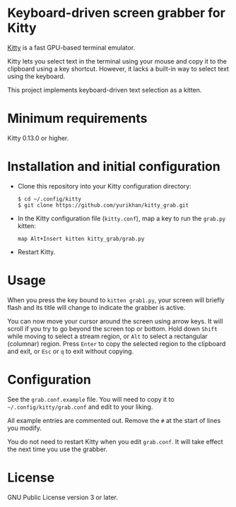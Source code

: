 # Keyboard-driven screen grabber for Kitty

[Kitty][kitty] is a fast GPU-based terminal emulator.

[kitty]: https://sw.kovidgoyal.net/kitty/

Kitty lets you select text in the terminal using your mouse
and copy it to the clipboard using a key shortcut.
However, it lacks a built-in way to select text using the keyboard.

This project implements keyboard-driven text selection as a kitten.


# Minimum requirements

Kitty 0.13.0 or higher.


# Installation and initial configuration

* Clone this repository into your Kitty configuration directory:

      $ cd ~/.config/kitty
      $ git clone https://github.com/yurikhan/kitty_grab.git

* In the Kitty configuration file (`kitty.conf`),
  map a key to run the `grab.py` kitten:

      map Alt+Insert kitten kitty_grab/grab.py

* Restart Kitty.


# Usage

When you press the key bound to `kitten grab1.py`,
your screen will briefly flash
and its title will change to indicate the grabber is active.

You can now move your cursor around the screen using arrow keys.
It will scroll if you try to go beyond the screen top or bottom.
Hold down `Shift` while moving to select a stream region,
or `Alt` to select a rectangular (columnar) region.
Press `Enter` to copy the selected region to the clipboard and exit,
or `Esc` or `q` to exit without copying.


# Configuration

See the `grab.conf.example` file.
You will need to copy it to `~/.config/kitty/grab.conf`
and edit to your liking.

All example entries are commented out.
Remove the `#` at the start of lines you modify.

You do not need to restart Kitty when you edit `grab.conf`.
It will take effect the next time you use the grabber.


# License

GNU Public License version 3 or later.
